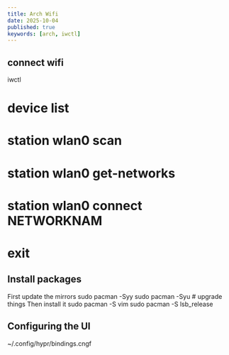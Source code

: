 ```yaml
---
title: Arch Wifi
date: 2025-10-04
published: true
keywords: [arch, iwctl]
---
```



## connect wifi

iwctl 
 # device list 
 # station wlan0 scan
 # station wlan0 get-networks
 # station wlan0 connect NETWORKNAM
 # exit


## Install packages 

First update the mirrors
   sudo pacman -Syy
   sudo pacman -Syu # upgrade things 
Then install it 
   sudo pacman -S vim 
   sudo pacman -S lsb_release 


## Configuring the UI

~/.config/hypr/bindings.cngf
